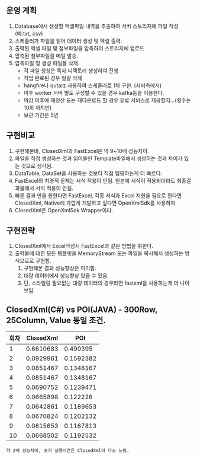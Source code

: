 ## 운영 계획
1. Database에서 생성할 엑셀파일 내역을 추출하여 서버 스토리지에 파일 작성(예:txt, csv)
2. 스케줄러가 파일을 읽어 데이터 생성 및 엑셀 출력.
3. 출력된 엑셀 파일 및 첨부파일을 압축하여 스토리지에 업로드
4. 압축된 첨부파일을 메일 발송.
5. 압축파일 및 생성 파일들 삭제.
   * 각 파일 생성은 독자 디렉토리 생성하여 진행
   * 작업 완료된 경우 일괄 삭제
   * hangfire나 qutarz 사용하여 스케줄러로 1차 구현. (서버측에서)
   * 이후 worker 서버 별도 구성할 수 있을 경우 kafka등을 이용한다.
   * 마감 이후에 재정산 또는 재다운로드 할 경우 유료 서비스로 제공할지...(횟수는 10회 까지만)
   * 보관 기간은 5년

## 구현비교
1. 구현해본바, ClosedXml과 FastExcel은 약 9~10배 성능차이.
2. 파일을 직접 생성하는 것과 읽어들인 Template파일에서 생성하는 것과 차이가 있는 것으로 생각됨.
3. DataTable, DataSet을 사용하는 것보다 직접 맵핑하는게 더 빠르다.
4. FastExcel의 치명적 문제는 서식 적용이 안됨. 원본에 서식이 적용되더라도 최종결과물에서 서식 적용이 안됨.
5. 빠른 결과 만을 원한다면 FastExcel, 각종 서식과 Excel 지원을 필요로 한다면 ClosedXml, Native에 가깝게 개발하고 싶다면 OpenXmlSdk를 사용하자.
6. ClosedXml은 OpenXmlSdk Wrapper이다.

## 구현전략
1. ClosedXml에서 Excel작성시 FastExcel과 같은 방법을 취한다.
2. 출력물에 대한 모든 템플릿을 MemoryStream 또는 파일을 복사해서 생성하는 방식으로로 구현함.
   1. 구현해본 결과 성능향상은 미미함.
   2. 대량 데이터에서 성능향상 있을 수 있음.
   3. 단, 스타일링 필요없는 대량 데이터의 경우라면 fastxml을 사용하는게 더 나아보임.

## ClosedXml(C#) vs POI(JAVA) - 300Row, 25Column, Value 동일 조건.
| 회차  |ClosedXml|POI|
|-----|---------|---|
| 1   |0.6610683|0.490395|
| 2   |0.0929961|0.1592382|
| 3   |0.0851467|0.1348167|
| 4   |0.0851467|0.1348167|
| 5   |0.0690752|0.1239471|
| 6   |0.0665898|0.122226|
| 7   |0.0642861|0.1189653|
| 8   |0.0670824|0.1202132|
| 9   |0.0615653|0.1167813|
| 10  |0.0668502|0.1192532|
`약 2배 성능차이, 초기 실행시간은 ClosedXml이 다소 느림.`